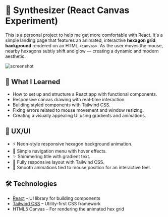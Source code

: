 # 🤖 Synthesizer (React Canvas Experiment)

This is a personal project to help me get more comfortable with React. It's a simple landing page that features an animated, interactive **hexagon grid background** rendered on an HTML `<canvas>`. As the user moves the mouse, nearby hexagons subtly shift and glow — creating a dynamic and modern aesthetic.

![screenshot](preview.png)

## 🧠 What I Learned

- How to set up and structure a React app with functional components.
- Responsive canvas drawing with real-time interaction.
- Building styled components with Tailwind CSS.
- Fixing errors related to mouse movement and window resizing.
- Creating a visually appealing UI using gradients and animations.

## 🚀 UX/UI

- ⚡ Neon-style responsive hexagon background animation.
- 🧭 Simple navigation menu with hover effects.
- ✨ Shimmering title with gradient text.
- 📱 Fully responsive layout with Tailwind CSS.
- 🎯 Smooth animations tied to mouse position for an interactive feel.

## 🛠️ Technologies

- [React](https://reactjs.org/) – UI library for building components
- [Tailwind CSS](https://tailwindcss.com/) – Utility-first CSS framework
- HTML5 Canvas – For rendering the animated hex grid
